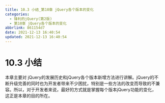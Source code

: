 ```yaml
---
title: 10.3 小结_第10章 jQuery各个版本的变化
categories:
  - 锋利的jQuery(第2版)
  - 第10章 jQuery各个版本的变化
abbrlink: 861154d7
date: 2021-12-13 16:40:54
updated: 2021-12-13 16:40:54
---
```

# 10.3 小结
本章主要对 jQuery的发展历史和jQuery各个版本新增方法进行讲解。jQuery的不断升级完善的同时也为开发者带来不少困扰，特别是一些方法的改变而导致的不兼容。所以，对于开发者来说，最好的方式就是掌握每个版本jQuery功能的变化，这正是本章的目的所在。
